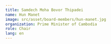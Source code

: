 ```yaml
---
title: Samdech Moha Bovor Thipadei
name: Hun Manet
image: src/asset/board-members/hun-manet.jpg
organization: Prime Minister of Cambodia
role: Chair
lang: en
---
```

